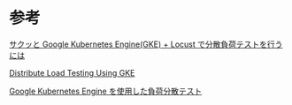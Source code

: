 # 参考
[サクッと Google Kubernetes Engine(GKE) + Locust で分散負荷テストを行うには](https://tech.bita.jp/article/40)

[Distribute Load Testing Using GKE](https://github.com/GoogleCloudPlatform/distributed-load-testing-using-kubernetes)

[Google Kubernetes Engine を使用した負荷分散テスト](https://cloud.google.com/solutions/distributed-load-testing-using-gke)
